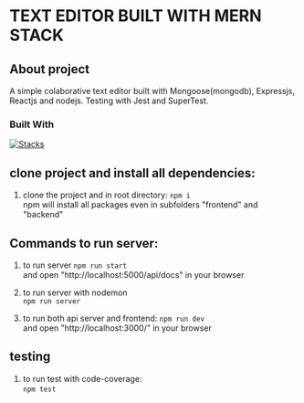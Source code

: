 # TEXT EDITOR BUILT WITH MERN STACK

## About project
A simple colaborative text editor built with Mongoose(mongodb), Expressjs, Reactjs and nodejs. Testing with Jest and SuperTest.


### Built With
[![Stacks](https://skills.thijs.gg/icons?i=mongodb,express,react,nodejs,jest)](https://skills.thijs.gg)



## clone project and install all dependencies:
1. clone the project and in root directory:
`npm i`  
npm will install all packages even in subfolders "frontend" and "backend"


## Commands to run server:
1. to run server 
`npm run start`  
and open "http://localhost:5000/api/docs" in your browser

2. to run server with nodemon  
`npm run server`  


3. to run both api server and frontend:
`npm run dev`  
and open "http://localhost:3000/" in your browser

## testing
1. to run test with code-coverage:  
`npm test`  




